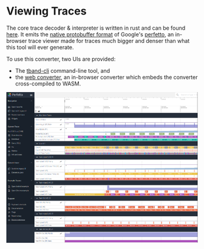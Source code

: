 # Viewing Traces

The core trace decoder & interpreter is written in rust and can be found [here](https://github.com/schilkp/Tonbandgeraet/tree/main/conv/tband-conv).
It emits the [native protobuffer format](../tech_details/synthetto.md) of Google's [perfetto](https://perfetto.dev), an in-browser trace viewer 
made for traces much bigger and denser than what this tool will ever generate.

To use this converter, two UIs are provided:

- The [tband-cli](./tband_cli.md) command-line tool, and
- the [web converter](./web.md), an in-browser converter which embeds the converter cross-compiled to WASM.

![A screenshot of perfetto, with a Tonbandgerät trace loaded](./imgs/trace_example.png)
